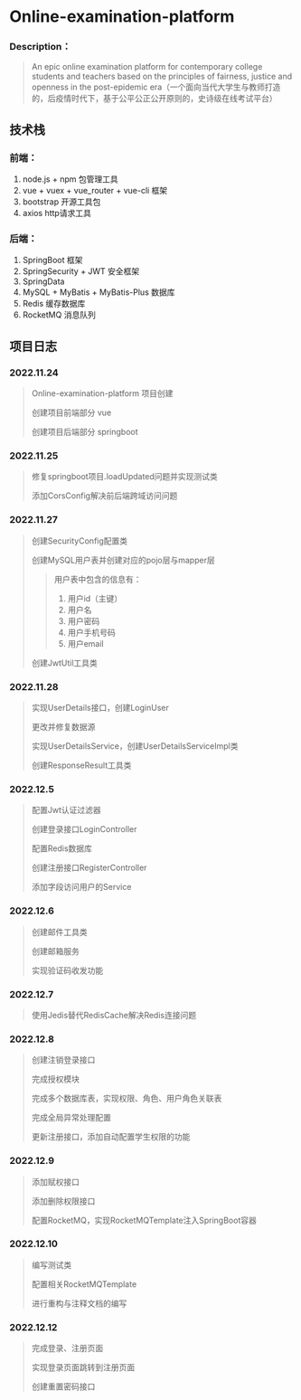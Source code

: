 # Online-examination-platform

### Description：

> An epic online examination platform for contemporary college students and teachers based on the principles of fairness, justice and openness in the post-epidemic era（一个面向当代大学生与教师打造的，后疫情时代下，基于公平公正公开原则的，史诗级在线考试平台）

## 技术栈

### 前端：

1. node.js + npm 包管理工具
2. vue + vuex + vue_router + vue-cli 框架
3. bootstrap 开源工具包
4. axios http请求工具

### 后端：

1. SpringBoot 框架
2. SpringSecurity + JWT 安全框架
3. SpringData
4. MySQL + MyBatis + MyBatis-Plus 数据库
5. Redis 缓存数据库
6. RocketMQ 消息队列

## 项目日志

### 2022.11.24

> Online-examination-platform 项目创建
>
> 创建项目前端部分 vue
>
> 创建项目后端部分 springboot

### 2022.11.25

> 修复springboot项目.loadUpdated问题并实现测试类
>
> 添加CorsConfig解决前后端跨域访问问题

### 2022.11.27

> 创建SecurityConfig配置类
>
> 创建MySQL用户表并创建对应的pojo层与mapper层
>
> > 用户表中包含的信息有：
> >
> > 1. 用户id（主键）
> > 2. 用户名
> > 3. 用户密码
> > 4. 用户手机号码
> > 5. 用户email
>
> 创建JwtUtil工具类

### 2022.11.28

> 实现UserDetails接口，创建LoginUser
>
> 更改并修复数据源
>
> 实现UserDetailsService，创建UserDetailsServiceImpl类
>
> 创建ResponseResult工具类

### 2022.12.5

> 配置Jwt认证过滤器
>
> 创建登录接口LoginController
>
> 配置Redis数据库
>
> 创建注册接口RegisterController
>
> 添加字段访问用户的Service

### 2022.12.6

> 创建邮件工具类
>
> 创建邮箱服务
>
> 实现验证码收发功能

### 2022.12.7

> 使用Jedis替代RedisCache解决Redis连接问题

### 2022.12.8

> 创建注销登录接口
>
> 完成授权模块
>
> 完成多个数据库表，实现权限、角色、用户角色关联表
>
> 完成全局异常处理配置
>
> 更新注册接口，添加自动配置学生权限的功能

### 2022.12.9

> 添加赋权接口
>
> 添加删除权限接口
>
> 配置RocketMQ，实现RocketMQTemplate注入SpringBoot容器

### 2022.12.10

> 编写测试类
>
> 配置相关RocketMQTemplate
>
> 进行重构与注释文档的编写

### 2022.12.12

>完成登录、注册页面
>
>实现登录页面跳转到注册页面
>
>创建重置密码接口
